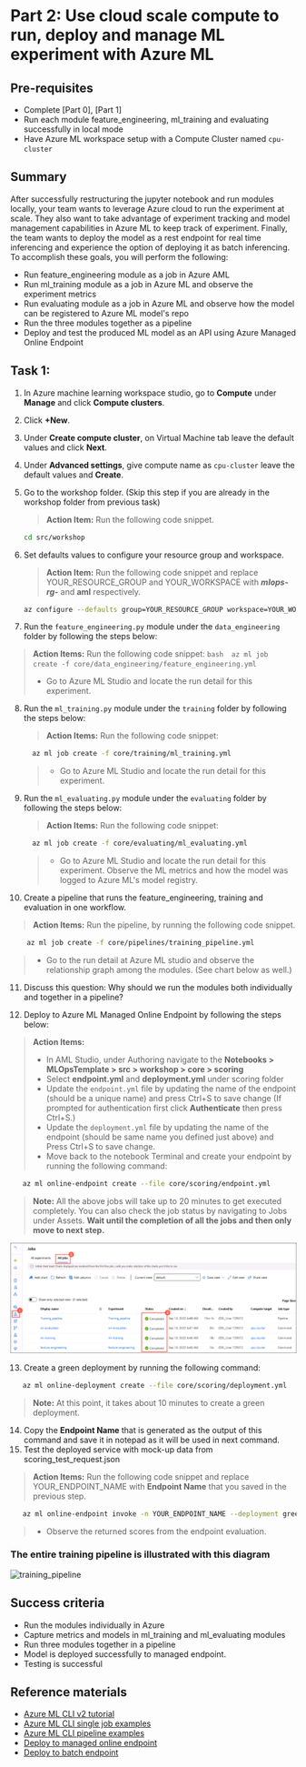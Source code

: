 
# Part 2: Use cloud scale compute to run, deploy and manage ML experiment with Azure ML

## Pre-requisites
- Complete [Part 0], [Part 1]
- Run each module feature_engineering, ml_training and evaluating successfully in local mode
- Have Azure ML workspace setup with a Compute Cluster named ```cpu-cluster```

## Summary 
After successfully restructuring the jupyter notebook and run modules locally, your team wants to leverage Azure cloud to run the experiment at scale.
They also want to take advantage of experiment tracking and model management capabilities in Azure ML to keep track of experiment. 
Finally, the team wants to deploy the model as a rest endpoint for real time inferencing and experience the option of deploying it as batch inferencing.
To accomplish these goals, you will perform the following:
- Run feature_engineering module as a job in Azure AML 
- Run ml_training module as a job in Azure ML and observe the experiment metrics 
- Run evaluating module as a job in Azure ML and observe how the model can be registered to Azure ML model's repo
- Run the three modules together as a pipeline
- Deploy and test the produced ML model as an API using Azure Managed Online Endpoint


## Task 1:
1. In Azure machine learning workspace studio, go to **Compute** under **Manage** and click **Compute clusters**.
2. Click **+New**.
3. Under **Create compute cluster**, on Virtual Machine tab leave the default values and click **Next**.
4. Under **Advanced settings**, give compute name as `cpu-cluster` leave the default values and **Create**.
5. Go to the workshop folder. (Skip this step if you are already in the workshop folder from previous task)
   > **Action Item:** Run the following code snippet.
    ```bash 
    cd src/workshop
    ```
6. Set defaults values to configure your resource group and workspace.
   > **Action Item:** Run the following code snippet and replace YOUR_RESOURCE_GROUP and YOUR_WORKSPACE with ***mlops-rg-<inject key="Deployment ID"></inject>*** and **aml<inject key="Deployment ID"></inject>** respectively.
    ```bash 
    az configure --defaults group=YOUR_RESOURCE_GROUP workspace=YOUR_WORKSPACE
    ```

7. Run the ```feature_engineering.py``` module under the ```data_engineering``` folder by following the steps below:
 > **Action Items:** Run the following code snippet:
      ```bash 
        az ml job create -f core/data_engineering/feature_engineering.yml 
      ```
   > - Go to Azure ML Studio and locate the run detail for this experiment.

8. Run the ```ml_training.py``` module under the ```training``` folder by following the steps below:
   > **Action Items:** Run the following code snippet:
      ```bash 
        az ml job create -f core/training/ml_training.yml 
      ```
   > - Go to Azure ML Studio and locate the run detail for this experiment.

9. Run the ```ml_evaluating.py``` module under the ```evaluating``` folder by following the steps below:
   > **Action Items:** Run the following code snippet:

      ```bash 
        az ml job create -f core/evaluating/ml_evaluating.yml 
      ```
   > - Go to Azure ML Studio and locate the run detail for this experiment. Observe the ML metrics and how the model was logged to Azure ML's model registry.

10. Create a pipeline that runs the feature_engineering, training and evaluation in one workflow.
   > **Action Items:** Run the pipeline, by running the following code snippet.
   
  ```bash 
      az ml job create -f core/pipelines/training_pipeline.yml 
  ```
   > - Go to the run detail at Azure ML studio and observe the relationship graph among the modules. (See chart below as well.)

11. Discuss this question: Why should we run the modules both individually and together in a pipeline? 

12. Deploy to Azure ML Managed Online Endpoint by following the steps below:
   > **Action Items:**
   > - In AML Studio, under Authoring navigate to the **Notebooks > MLOpsTemplate > src > workshop > core > scoring**
   > - Select **endpoint.yml** and **deployment.yml** under scoring folder
   > - Update the ```endpoint.yml``` file by updating the name of the endpoint (should be a unique name) and press Ctrl+S to save change (If prompted for authentication first click **Authenticate** then press Ctrl+S.)
   > - Update the ```deployment.yml``` file by updating the name of the endpoint (should be same name you defined just above) and Press Ctrl+S to save change.
   > -  Move back to the notebook Terminal and create your endpoint by running the following command:
   
   ```bash 
      az ml online-endpoint create --file core/scoring/endpoint.yml 
   ```
   > **Note:** All the above jobs will take up to 20 minutes to get executed completely. You can also check the job status by navigating to Jobs under Assets. **Wait until the completion of all the jobs and then only move to next step.**
   
   ![Jobs status](images/upd-jobs.png)
 
   
  13. Create a green deployment by running the following command:
  
   ```bash 
      az ml online-deployment create --file core/scoring/deployment.yml 
   ```
 > **Note:** At this point, it takes about 10 minutes to create a green deployment.
 
 14. Copy the **Endpoint Name** that is generated as the output of this command and save it in notepad as it will be used in next command.
 15. Test the deployed service with mock-up data from scoring_test_request.json
  
   > **Action Items:** Run the following code snippet and replace YOUR_ENDPOINT_NAME with **Endpoint Name** that you saved in the previous step.
   
   ```bash 
      az ml online-endpoint invoke -n YOUR_ENDPOINT_NAME --deployment green --request-file core/scoring/scoring_test_request.json 
   ``` 
   > - Observe the returned scores from the endpoint evaluation.

### The entire training pipeline is illustrated with this diagram
![training_pipeline](images/training_pipeline.png)

## Success criteria
- Run the modules individually in Azure 
- Capture metrics and models in ml_training and ml_evaluating modules
- Run three modules together in a pipeline
- Model is deployed successfully to managed endpoint. 
- Testing is successful

## Reference materials
- [Azure ML CLI v2 tutorial](https://docs.microsoft.com/en-us/learn/paths/train-models-azure-machine-learning-cli-v2/)
- [Azure ML CLI single job examples](https://github.com/Azure/azureml-examples/tree/main/cli/jobs/single-step)
- [Azure ML CLI pipeline examples](https://github.com/Azure/azureml-examples/tree/main/cli/jobs/pipelines)
- [Deploy to managed online endpoint](https://docs.microsoft.com/en-us/azure/machine-learning/how-to-deploy-managed-online-endpoints)
- [Deploy to batch endpoint](https://docs.microsoft.com/en-us/azure/machine-learning/how-to-use-batch-endpoint)

